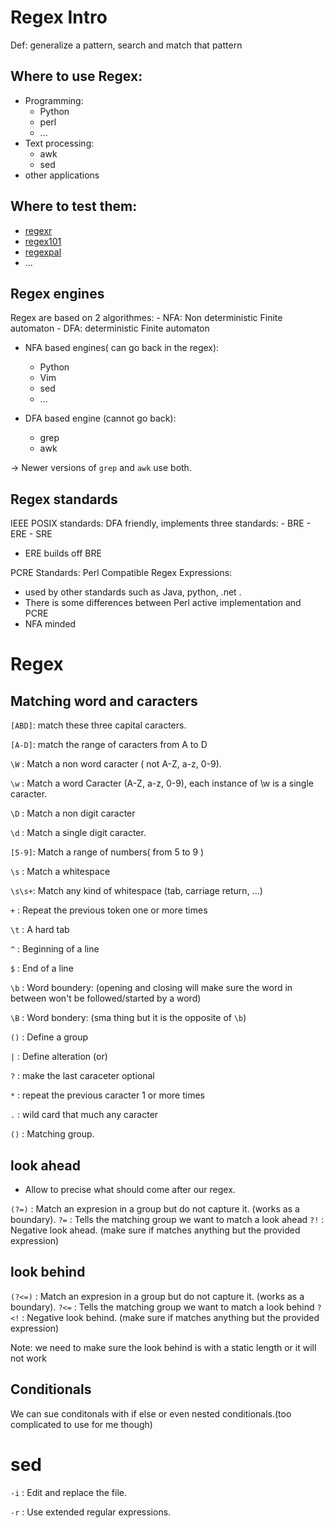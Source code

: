 
# Regex Intro

Def: generalize a pattern, search and match that pattern

## Where to use Regex:

* Programming: 
    - Python
    - perl
    - ...
* Text processing:
    - awk
    - sed
* other applications

## Where to test them:

* [regexr](https://regexr.com/)
* [regex101](https://regex101.com/)
* [regexpal](https://www.regexpal.com/)
* ...


## Regex engines

Regex are based on 2 algorithmes:
    - NFA: Non deterministic Finite automaton
    - DFA: deterministic Finite automaton

* NFA based engines( can go back in the regex):
    - Python
    - Vim
    - sed
    - ...

* DFA based engine (cannot go back):
    - grep
    - awk

-> Newer versions of `grep` and `awk` use both.

## Regex standards

IEEE POSIX standards: DFA friendly, implements three standards:
    - BRE
    - ERE
    - SRE
  * ERE builds off BRE

PCRE Standards: Perl Compatible Regex Expressions:
  * used by other standards such as Java, python, .net .
  * There is some differences between Perl active implementation and PCRE
  * NFA minded


# Regex

## Matching word and caracters

`[ABD]`: match these three capital caracters.

`[A-D]`: match the range of caracters from A to D

`\W`   : Match a non word caracter ( not A-Z, a-z, 0-9).

`\w`   : Match a word Caracter (A-Z, a-z, 0-9), each instance of \w is a single caracter.

`\D`   : Match a non digit caracter

`\d`   : Match a single digit caracter.

`[5-9]`: Match a range of numbers( from 5 to 9 )

`\s`   : Match a whitespace

`\s\s+`: Match any kind of whitespace (tab, carriage return, ...)

`+`    : Repeat the previous token one or more times

`\t`   : A hard tab

`^`    : Beginning of a line

`$`    : End of a line

`\b`   : Word boundery: (opening and closing will make sure the word in between won't be followed/started by a word)

`\B`   : Word bondery: (sma thing but it is the opposite of `\b`)

`()`   : Define a group

`|`    : Define alteration (or)

`?`    : make the last caraceter optional

`*`    : repeat the previous caracter 1 or more times

`.`    : wild card that much any caracter

`()`   : Matching group.

## look ahead

* Allow to precise what should come after our regex.

`(?=)` : Match an expresion in a group but do not capture it. (works as a boundary).
`?=`   : Tells the matching group we want to match a look ahead
`?!`   : Negative look ahead. (make sure if matches anything but the provided expression)

## look behind

`(?<=)` : Match an expresion in a group but do not capture it. (works as a boundary).
`?<=`   : Tells the matching group we want to match a look behind
`?<!`   : Negative look behind. (make sure if matches anything but the provided expression)

Note: we need to make sure the look behind is with a static length or it will not work


## Conditionals

We can sue conditonals with if else or even nested conditionals.(too complicated to use for me though)

# sed

`-i`   : Edit and replace the file.

`-r`   : Use extended regular expressions.


